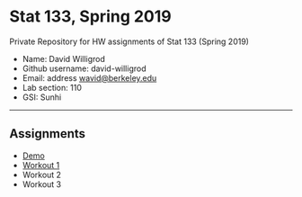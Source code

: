 # Stat 133, Spring 2019

Private Repository for HW assignments of Stat 133 (Spring 2019)

- Name: David Willigrod
- Github username: david-willigrod
- Email: address wavid@berkeley.edu
- Lab section: 110
- GSI: Sunhi

-----

## Assignments

- [Demo](demo)
- [Workout 1](workout1)
- Workout 2
- Workout 3
